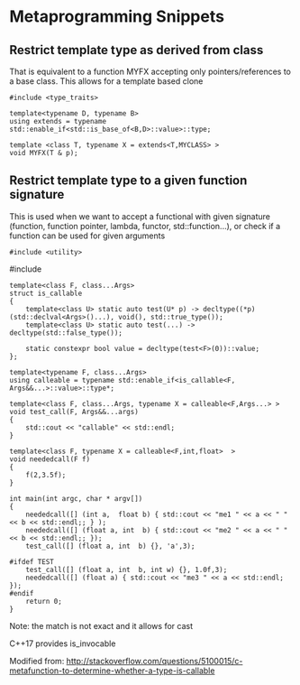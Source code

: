 

# Metaprogramming Snippets

## Restrict template type as derived from class

That is equivalent to a function MYFX accepting only pointers/references to a base class. This allows for a template based clone

    #include <type_traits>

    template<typename D, typename B>
    using extends = typename std::enable_if<std::is_base_of<B,D>::value>::type;

    template <class T, typename X = extends<T,MYCLASS> >
    void MYFX(T & p);


## Restrict template type to a given function signature

This is used when we want to accept a functional with given signature (function, function pointer, lambda, functor, std::function...), or check if a function can be used for given arguments

    #include <utility>
#include <iostream>

    template<class F, class...Args>
    struct is_callable
    {
        template<class U> static auto test(U* p) -> decltype((*p)(std::declval<Args>()...), void(), std::true_type());
        template<class U> static auto test(...) -> decltype(std::false_type());

        static constexpr bool value = decltype(test<F>(0))::value;
    };

    template<typename F, class...Args>
    using calleable = typename std::enable_if<is_callable<F, Args&&...>::value>::type*;

    template<class F, class...Args, typename X = calleable<F,Args...> >
    void test_call(F, Args&&...args)
    {
        std::cout << "callable" << std::endl;
    }

    template<class F, typename X = calleable<F,int,float>  >
    void neededcall(F f)
    {
        f(2,3.5f);
    }

    int main(int argc, char * argv[])
    {
        neededcall([] (int a,  float b) { std::cout << "me1 " << a << " " << b << std::endl;; } );
        neededcall([] (float a, int  b) { std::cout << "me2 " << a << " " << b << std::endl;; });
        test_call([] (float a, int  b) {}, 'a',3);

    #ifdef TEST
        test_call([] (float a, int  b, int w) {}, 1.0f,3);
        neededcall([] (float a) { std::cout << "me3 " << a << std::endl; });
    #endif
        return 0;
    }

Note: the match is not exact and it allows for cast

C++17 provides is_invocable

Modified from: http://stackoverflow.com/questions/5100015/c-metafunction-to-determine-whether-a-type-is-callable 
